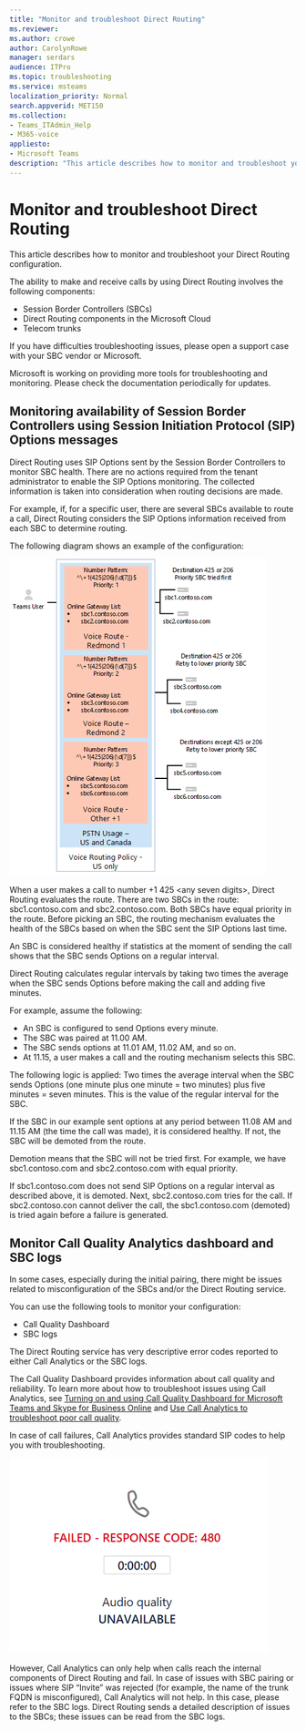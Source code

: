 ```yaml
---
title: "Monitor and troubleshoot Direct Routing"
ms.reviewer: 
ms.author: crowe
author: CarolynRowe
manager: serdars
audience: ITPro
ms.topic: troubleshooting
ms.service: msteams
localization_priority: Normal
search.appverid: MET150
ms.collection:  
- Teams_ITAdmin_Help
- M365-voice
appliesto:
- Microsoft Teams
description: "This article describes how to monitor and troubleshoot your Direct Routing configuration."
---
```


# Monitor and troubleshoot Direct Routing

This article describes how to monitor and troubleshoot your Direct Routing configuration. 

The ability to make and receive calls by using Direct Routing involves the following components: 

- Session Border Controllers (SBCs) 
- Direct Routing components in the Microsoft Cloud 
- Telecom trunks 

If you have difficulties troubleshooting issues, please open a support case with your SBC vendor or Microsoft. 

Microsoft is working on providing more tools for troubleshooting and monitoring. Please check the documentation periodically for updates. 

## Monitoring availability of Session Border Controllers using Session Initiation Protocol (SIP) Options messages

Direct Routing uses SIP Options sent by the Session Border Controllers to monitor SBC health. There are no actions required from the tenant administrator to enable the SIP Options monitoring. The collected information is taken into consideration when routing decisions are made. 

For example, if, for a specific user, there are several SBCs available to route a call, Direct Routing considers the SIP Options information received from each SBC to determine routing. 

The following diagram shows an example of the configuration: 

![SIP options configuration example](media/sip-options-config-example.png)

When a user makes a call to number +1 425 \<any seven digits>, Direct Routing evaluates the route. There are two SBCs in the route: sbc1.contoso.com and sbc2.contoso.com. Both SBCs have equal priority in the route. Before picking an SBC, the routing mechanism evaluates the health of the SBCs based on when the SBC sent the SIP Options last time. 

An SBC is considered healthy if statistics at the moment of sending the call shows that the SBC sends Options on a regular interval.  

Direct Routing calculates regular intervals by taking two times the average when the SBC sends Options before making the call and adding five minutes. 

For example, assume the following: 

- An SBC is configured to send Options every minute. 
- The SBC was paired at 11.00 AM.  
- The SBC sends options at 11.01 AM, 11.02 AM, and so on.  
- At 11.15, a user makes a call and the routing mechanism selects this SBC. 

The following logic is applied: Two times the average interval when the SBC sends Options (one minute plus one minute = two minutes) plus five minutes = seven minutes. This is the value of the regular interval for the SBC.
 
If the SBC in our example sent options at any period between 11.08 AM and 11.15 AM (the time the call was made), it is considered healthy. If not, the SBC will be demoted from the route. 

Demotion means that the SBC will not be tried first. For example, we have sbc1.contoso.com and sbc2.contoso.com with equal priority.  

If sbc1.contoso.com does not send SIP Options on a regular interval as described above, it is demoted. Next, sbc2.contoso.com tries for the call. If sbc2.contoso.con cannot deliver the call, the sbc1.contoso.com (demoted) is tried again before a failure is generated. 

## Monitor Call Quality Analytics dashboard and SBC logs 
 
In some cases, especially during the initial pairing, there might be issues related to misconfiguration of the SBCs and/or the Direct Routing service. 

You can use the following tools to monitor your configuration:  
 
- Call Quality Dashboard 
- SBC logs 

The Direct Routing service has very descriptive error codes reported to either Call Analytics or the SBC logs. 

The Call Quality Dashboard provides information about call quality and reliability. To learn more about how to troubleshoot issues using Call Analytics, see [Turning on and using Call Quality Dashboard for Microsoft Teams and Skype for Business Online](https://docs.microsoft.com/SkypeForBusiness/using-call-quality-in-your-organization/turning-on-and-using-call-quality-dashboard) and [Use Call Analytics to troubleshoot poor call quality](https://docs.microsoft.com/SkypeForBusiness/using-call-quality-in-your-organization/use-call-analytics-to-troubleshoot-poor-call-quality). 

In case of call failures, Call Analytics provides standard SIP codes to help you with troubleshooting. 

![Sample SIP code for call failure](media/failed-response-code.png)

However, Call Analytics can only help when calls reach the internal components of Direct Routing and fail. In case of issues with SBC pairing or issues where SIP “Invite” was rejected (for example, the name of the trunk FQDN is misconfigured), Call Analytics will not help. In this case, please refer to the SBC logs. Direct Routing sends a detailed description of issues to the SBCs; these issues can be read from the SBC logs. 
